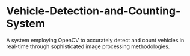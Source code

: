 # Vehicle-Detection-and-Counting-System
A system employing OpenCV to accurately detect and count vehicles in real-time through sophisticated image processing methodologies.
